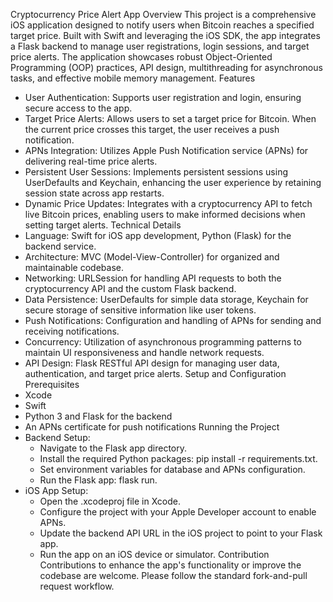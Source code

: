 Cryptocurrency Price Alert App
Overview
This project is a comprehensive iOS application designed to notify users when Bitcoin reaches a specified target price. Built with Swift and leveraging the iOS SDK, the app integrates a Flask backend to manage user registrations, login sessions, and target price alerts. The application showcases robust Object-Oriented Programming (OOP) practices, API design, multithreading for asynchronous tasks, and effective mobile memory management.
Features
* User Authentication: Supports user registration and login, ensuring secure access to the app.
* Target Price Alerts: Allows users to set a target price for Bitcoin. When the current price crosses this target, the user receives a push notification.
* APNs Integration: Utilizes Apple Push Notification service (APNs) for delivering real-time price alerts.
* Persistent User Sessions: Implements persistent sessions using UserDefaults and Keychain, enhancing the user experience by retaining session state across app restarts.
* Dynamic Price Updates: Integrates with a cryptocurrency API to fetch live Bitcoin prices, enabling users to make informed decisions when setting target alerts.
Technical Details
* Language: Swift for iOS app development, Python (Flask) for the backend service.
* Architecture: MVC (Model-View-Controller) for organized and maintainable codebase.
* Networking: URLSession for handling API requests to both the cryptocurrency API and the custom Flask backend.
* Data Persistence: UserDefaults for simple data storage, Keychain for secure storage of sensitive information like user tokens.
* Push Notifications: Configuration and handling of APNs for sending and receiving notifications.
* Concurrency: Utilization of asynchronous programming patterns to maintain UI responsiveness and handle network requests.
* API Design: Flask RESTful API design for managing user data, authentication, and target price alerts.
Setup and Configuration
Prerequisites
* Xcode
* Swift
* Python 3 and Flask for the backend
* An APNs certificate for push notifications
Running the Project
* Backend Setup:
    * Navigate to the Flask app directory.
    * Install the required Python packages: pip install -r requirements.txt.
    * Set environment variables for database and APNs configuration.
    * Run the Flask app: flask run.
* iOS App Setup:
    * Open the .xcodeproj file in Xcode.
    * Configure the project with your Apple Developer account to enable APNs.
    * Update the backend API URL in the iOS project to point to your Flask app.
    * Run the app on an iOS device or simulator.
Contribution
Contributions to enhance the app's functionality or improve the codebase are welcome. Please follow the standard fork-and-pull request workflow.
